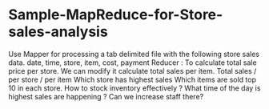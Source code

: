 # Sample-MapReduce-for-Store-sales-analysis

Use Mapper for processing a tab delimited file with the following store sales data.
date, time, store, item, cost, payment
Reducer : To calculate total sale price per store.
We can modify it calculate total sales per item.
Total sales / per store / per item
Which store has highest sales
Which items are sold top 10 in each store.
How to stock inventory effectively ?
What time of the day is highest sales are happening ? Can we increase staff there?
